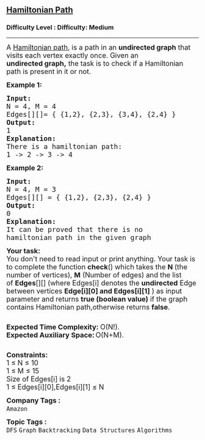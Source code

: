 <h2><a href="https://www.geeksforgeeks.org/problems/hamiltonian-path2522/1?itm_source=geeksforgeeks&itm_medium=article&itm_campaign=practice_card">Hamiltonian Path</a></h2><h3>Difficulty Level : Difficulty: Medium</h3><hr><div class="problems_problem_content__Xm_eO"><p><span style="font-size:18px">A <a href="https://en.wikipedia.org/wiki/Hamiltonian_path">Hamiltonian path</a>,&nbsp;is a path&nbsp;in an <strong>undirected graph</strong> that visits each vertex exactly once. Given an <strong>undirected&nbsp;graph,</strong>&nbsp;the task is to&nbsp;check if a Hamiltonian path&nbsp;is present in it or not.</span></p>

<p><span style="font-size:18px"><strong>Example 1:</strong></span></p>

<pre><span style="font-size:18px"><strong>Input:</strong>
N = 4, M = 4
Edges[][]= { {1,2}, {2,3}, {3,4}, {2,4} }
<strong>Output:</strong>
1 
<strong>Explanation: </strong>
There is a hamiltonian path: 
1 -&gt; 2 -&gt; 3 -&gt; 4 </span></pre>

<p><span style="font-size:18px"><strong>Example 2:</strong></span></p>

<pre><span style="font-size:18px"><strong>Input:</strong>
N = 4, M = 3 
Edges[][] = { {1,2}, {2,3}, {2,4} } 
<strong>Output: </strong>
0 
<strong>Explanation:</strong> 
It can be proved that there is no 
hamiltonian path in the given graph</span>
</pre>

<p><span style="font-size:18px"><strong>Your task:</strong><br>
You don't need to read input or print anything. Your task is to complete the function <strong>check</strong>() which takes the <strong>N&nbsp;</strong>(the number of vertices), <strong>M</strong> (Number of edges) and the list of&nbsp;<strong>Edges</strong>[][] (where Edges[i] denotes the <strong>undirected</strong> Edge between vertices <strong>Edge[i][0] and Edges[i][1]</strong> )&nbsp;as input parameter&nbsp;and returns <strong>true (boolean value)</strong> if the graph contains Hamiltonian path,otherwise returns <strong>false</strong>.&nbsp;</span></p>

<p><br>
<span style="font-size:18px"><strong>Expected Time Complexity:&nbsp;</strong>O(N!)</span><span style="font-size:18px">.</span><br>
<strong><span style="font-size:18px">Expected Auxiliary Space:</span>&nbsp;</strong><span style="font-size:18px">O(N+M).</span></p>

<p><br>
<span style="font-size:18px"><strong>Constraints:</strong></span><br>
<span style="font-size:18px">1 ≤ N ≤ 10</span><br>
<span style="font-size:18px">1 ≤ M ≤ 15</span><br>
<span style="font-size:18px">Size of Edges[i] is&nbsp;2</span><br>
<span style="font-size:18px">1 ≤ Edges[i][0],Edges[i][1] ≤ N</span></p>
</div><p><span style=font-size:18px><strong>Company Tags : </strong><br><code>Amazon</code>&nbsp;<br><p><span style=font-size:18px><strong>Topic Tags : </strong><br><code>DFS</code>&nbsp;<code>Graph</code>&nbsp;<code>Backtracking</code>&nbsp;<code>Data Structures</code>&nbsp;<code>Algorithms</code>&nbsp;